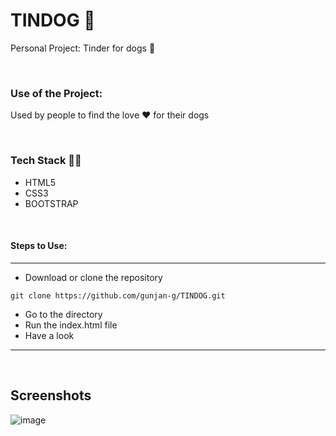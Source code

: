 # TINDOG 🐶
Personal Project: Tinder for dogs 🦮

<br/>

### Use of the Project: 
Used by people to find the love ❤️ for their dogs

<br/>

### Tech Stack 🧑‍💻
* HTML5
* CSS3
* BOOTSTRAP

<br/>

#### Steps to Use:

---

- Download or clone the repository

```
git clone https://github.com/gunjan-g/TINDOG.git
```

- Go to the directory
- Run the index.html file
- Have a look 

---

<br/>

## Screenshots 
![image](https://user-images.githubusercontent.com/81305824/125517278-e6dc9bb3-4db9-4d99-9efd-920447ed0513.png)
